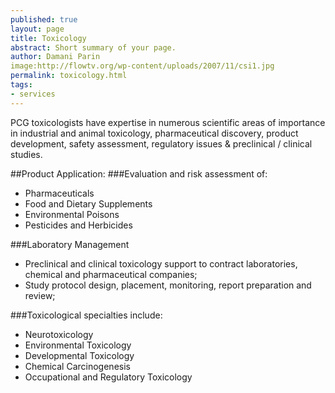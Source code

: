 ```yaml
---
published: true
layout: page
title: Toxicology
abstract: Short summary of your page.
author: Damani Parin
image:http://flowtv.org/wp-content/uploads/2007/11/csi1.jpg
permalink: toxicology.html
tags:
- services
---
```


PCG toxicologists have expertise in numerous scientific areas of importance in industrial and animal toxicology, pharmaceutical discovery, product development, safety assessment, regulatory issues & preclinical / clinical studies.

##Product Application: 
###Evaluation and risk assessment of:
* Pharmaceuticals
* Food and Dietary Supplements
* Environmental Poisons
* Pesticides and Herbicides

###Laboratory Management
* Preclinical and clinical toxicology support to 
contract laboratories, chemical and 
pharmaceutical companies;
* Study protocol design, placement, monitoring, 
report preparation and review;

###Toxicological specialties include:
* Neurotoxicology
* Environmental Toxicology
* Developmental Toxicology
* Chemical Carcinogenesis
* Occupational and Regulatory Toxicology